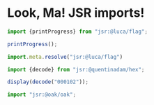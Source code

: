 # Look, Ma! JSR imports!

```js echo
import {printProgress} from "jsr:@luca/flag";

printProgress();
```

```js echo
import.meta.resolve("jsr:@luca/flag")
```

```js echo
import {decode} from "jsr:@quentinadam/hex";

display(decode("000102"));
```

```js echo
import "jsr:@oak/oak";
```
